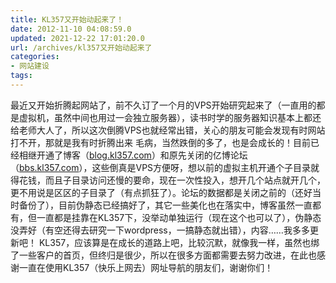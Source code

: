 ```yaml
---
title: KL357又开始动起来了！
date: 2012-11-10 04:08:59.0
updated: 2021-12-22 17:01:20.0
url: /archives/kl357又开始动起来了
categories: 
- 网站建设
tags: 
---
```


最近又开始折腾起网站了，前不久订了一个月的VPS开始研究起来了（一直用的都是虚拟机，虽然中间也用过一会独立服务器），读书时学的服务器知识基本上都还给老师大人了，所以这次倒腾VPS也就经常出错，关心的朋友可能会发现有时网站打不开，那就是我有时折腾出来 毛病，当然跌倒的多了，也是会成长的！目前已经相继开通了博客（<a href="http://uu126.cn" target="_blank">blog.kl357.com</a>）和原先关闭的亿博论坛（<a href="http://bbs.kl357.com" target="_blank">bbs.kl357.com</a>），这些倒真是VPS方便呀，想以前的虚拟主机开通个子目录就得花钱，而且子目录访问还慢的要命，现在一次性投入，想开几个站点就开几个，更不用说是区区的子目录了（有点抓狂了）。论坛的数据都是关闭之前的（还好当时备份了），目前伪静态已经搞好了，其它一些美化也在落实中，博客虽然一直都有，但一直都是挂靠在KL357下，没举动单独运行（现在这个也可以了），伪静态没弄好（有空还得去研究一下wordpress，一搞静态就出错），内容……我多多更新吧！
KL357，应该算是在成长的道路上吧，比较沉默，就像我一样，虽然也绑了一些客户的首页，但终归是很少，所以在很多方面都需要去努力改进，在此也感谢一直在使用KL357（快乐上网去）网址导航的朋友们，谢谢你们！